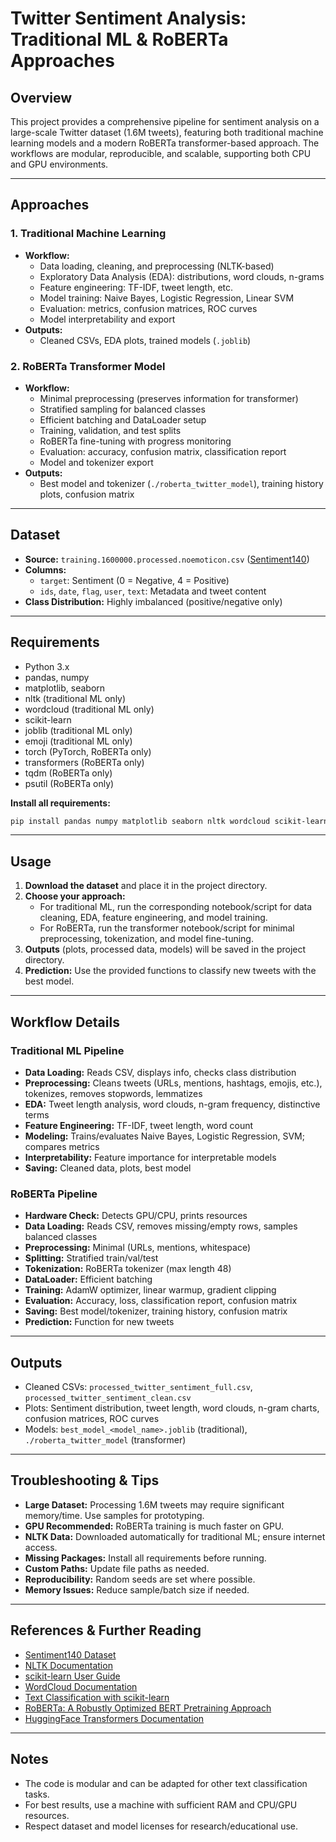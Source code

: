 # Twitter Sentiment Analysis: Traditional ML & RoBERTa Approaches

## Overview

This project provides a comprehensive pipeline for sentiment analysis on a large-scale Twitter dataset (1.6M tweets), featuring both traditional machine learning models and a modern RoBERTa transformer-based approach. The workflows are modular, reproducible, and scalable, supporting both CPU and GPU environments.

---

## Approaches

### 1. Traditional Machine Learning
- **Workflow:**
  - Data loading, cleaning, and preprocessing (NLTK-based)
  - Exploratory Data Analysis (EDA): distributions, word clouds, n-grams
  - Feature engineering: TF-IDF, tweet length, etc.
  - Model training: Naive Bayes, Logistic Regression, Linear SVM
  - Evaluation: metrics, confusion matrices, ROC curves
  - Model interpretability and export
- **Outputs:**
  - Cleaned CSVs, EDA plots, trained models (`.joblib`)

### 2. RoBERTa Transformer Model
- **Workflow:**
  - Minimal preprocessing (preserves information for transformer)
  - Stratified sampling for balanced classes
  - Efficient batching and DataLoader setup
  - Training, validation, and test splits
  - RoBERTa fine-tuning with progress monitoring
  - Evaluation: accuracy, confusion matrix, classification report
  - Model and tokenizer export
- **Outputs:**
  - Best model and tokenizer (`./roberta_twitter_model`), training history plots, confusion matrix

---

## Dataset
- **Source:** `training.1600000.processed.noemoticon.csv` ([Sentiment140](https://www.kaggle.com/datasets/kazanova/sentiment140))
- **Columns:**
  - `target`: Sentiment (0 = Negative, 4 = Positive)
  - `ids`, `date`, `flag`, `user`, `text`: Metadata and tweet content
- **Class Distribution:** Highly imbalanced (positive/negative only)

---

## Requirements

- Python 3.x
- pandas, numpy
- matplotlib, seaborn
- nltk (traditional ML only)
- wordcloud (traditional ML only)
- scikit-learn
- joblib (traditional ML only)
- emoji (traditional ML only)
- torch (PyTorch, RoBERTa only)
- transformers (RoBERTa only)
- tqdm (RoBERTa only)
- psutil (RoBERTa only)

**Install all requirements:**
```bash
pip install pandas numpy matplotlib seaborn nltk wordcloud scikit-learn joblib emoji torch transformers tqdm psutil
```

---

## Usage

1. **Download the dataset** and place it in the project directory.
2. **Choose your approach:**
   - For traditional ML, run the corresponding notebook/script for data cleaning, EDA, feature engineering, and model training.
   - For RoBERTa, run the transformer notebook/script for minimal preprocessing, tokenization, and model fine-tuning.
3. **Outputs** (plots, processed data, models) will be saved in the project directory.
4. **Prediction:** Use the provided functions to classify new tweets with the best model.

---

## Workflow Details

### Traditional ML Pipeline
- **Data Loading:** Reads CSV, displays info, checks class distribution
- **Preprocessing:** Cleans tweets (URLs, mentions, hashtags, emojis, etc.), tokenizes, removes stopwords, lemmatizes
- **EDA:** Tweet length analysis, word clouds, n-gram frequency, distinctive terms
- **Feature Engineering:** TF-IDF, tweet length, word count
- **Modeling:** Trains/evaluates Naive Bayes, Logistic Regression, SVM; compares metrics
- **Interpretability:** Feature importance for interpretable models
- **Saving:** Cleaned data, plots, best model

### RoBERTa Pipeline
- **Hardware Check:** Detects GPU/CPU, prints resources
- **Data Loading:** Reads CSV, removes missing/empty rows, samples balanced classes
- **Preprocessing:** Minimal (URLs, mentions, whitespace)
- **Splitting:** Stratified train/val/test
- **Tokenization:** RoBERTa tokenizer (max length 48)
- **DataLoader:** Efficient batching
- **Training:** AdamW optimizer, linear warmup, gradient clipping
- **Evaluation:** Accuracy, loss, classification report, confusion matrix
- **Saving:** Best model/tokenizer, training history, confusion matrix
- **Prediction:** Function for new tweets

---

## Outputs
- Cleaned CSVs: `processed_twitter_sentiment_full.csv`, `processed_twitter_sentiment_clean.csv`
- Plots: Sentiment distribution, tweet length, word clouds, n-gram charts, confusion matrices, ROC curves
- Models: `best_model_<model_name>.joblib` (traditional), `./roberta_twitter_model` (transformer)

---

## Troubleshooting & Tips
- **Large Dataset:** Processing 1.6M tweets may require significant memory/time. Use samples for prototyping.
- **GPU Recommended:** RoBERTa training is much faster on GPU.
- **NLTK Data:** Downloaded automatically for traditional ML; ensure internet access.
- **Missing Packages:** Install all requirements before running.
- **Custom Paths:** Update file paths as needed.
- **Reproducibility:** Random seeds are set where possible.
- **Memory Issues:** Reduce sample/batch size if needed.

---

## References & Further Reading
- [Sentiment140 Dataset](https://www.kaggle.com/datasets/kazanova/sentiment140)
- [NLTK Documentation](https://www.nltk.org/)
- [scikit-learn User Guide](https://scikit-learn.org/stable/user_guide.html)
- [WordCloud Documentation](https://github.com/amueller/word_cloud)
- [Text Classification with scikit-learn](https://scikit-learn.org/stable/tutorial/text_analytics/working_with_text_data.html)
- [RoBERTa: A Robustly Optimized BERT Pretraining Approach](https://arxiv.org/abs/1907.11692)
- [HuggingFace Transformers Documentation](https://huggingface.co/docs/transformers/index)

---

## Notes
- The code is modular and can be adapted for other text classification tasks.
- For best results, use a machine with sufficient RAM and CPU/GPU resources.
- Respect dataset and model licenses for research/educational use.
